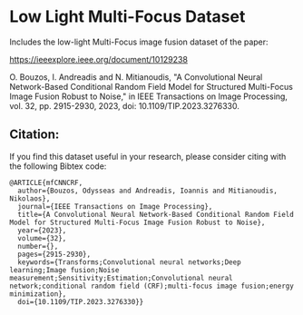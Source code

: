 # Low Light Multi-Focus Dataset
Includes the low-light Multi-Focus image fusion dataset of the paper:

https://ieeexplore.ieee.org/document/10129238

O. Bouzos, I. Andreadis and N. Mitianoudis, "A Convolutional Neural Network-Based Conditional Random Field Model for Structured Multi-Focus Image Fusion Robust to Noise," in IEEE Transactions on Image Processing, vol. 32, pp. 2915-2930, 2023, doi: 10.1109/TIP.2023.3276330.

## Citation:
If you find this dataset useful in your research, please consider citing with the following Bibtex code:

```text
@ARTICLE{mfCNNCRF,
  author={Bouzos, Odysseas and Andreadis, Ioannis and Mitianoudis, Nikolaos},
  journal={IEEE Transactions on Image Processing}, 
  title={A Convolutional Neural Network-Based Conditional Random Field Model for Structured Multi-Focus Image Fusion Robust to Noise}, 
  year={2023},
  volume={32},
  number={},
  pages={2915-2930},
  keywords={Transforms;Convolutional neural networks;Deep learning;Image fusion;Noise measurement;Sensitivity;Estimation;Convolutional neural network;conditional random field (CRF);multi-focus image fusion;energy minimization},
  doi={10.1109/TIP.2023.3276330}}

